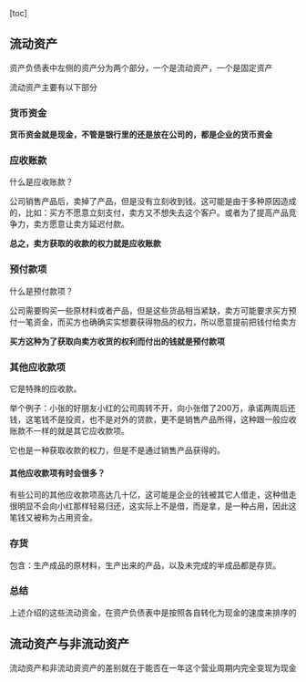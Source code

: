 [toc]



## 流动资产

资产负债表中左侧的资产分为两个部分，一个是流动资产，一个是固定资产

流动资产主要有以下部分

### 货币资金

**货币资金就是现金，不管是银行里的还是放在公司的，都是企业的货币资金**



### 应收账款

什么是应收账款？

公司销售产品后，卖掉了产品，但是没有立刻收到钱。这可能是由于多种原因造成的，比如：买方不愿意立刻支付，卖方又不想失去这个客户。或者为了提高产品竞争力，卖方愿意让卖方延迟付款。

**总之，卖方获取的收款的权力就是应收账款**



### 预付款项

什么是预付款项？

公司需要购买一些原材料或者产品，但是这些货品相当紧缺，卖方可能要求买方预付一笔资金，而买方也确确实实想要获得物品的权力，所以愿意提前把钱付给卖方

**买方这种为了获取向卖方收货的权利而付出的钱就是预付款项**



### 其他应收款项

它是特殊的应收款。

举个例子：小张的好朋友小红的公司周转不开，向小张借了200万，承诺两周后还钱，这笔钱不是投资，也不是对外的贷款，更不是销售产品所得，这种跟一般应收账款不一样的就是其它应收款项。

它也是一种获取收款的权力，但是不是通过销售产品获得的。

#### 其他应收款项有时会很多？

有些公司的其他应收款项高达几十亿，这可能是企业的钱被其它人借走，这种借走很明显不会向小红那样轻易归还，这实际上不是借，而是拿，是一种占用，因此这笔钱又被称为占用资金。

### 存货

包含：生产成品的原材料，生产出来的产品，以及未完成的半成品都是存货。

### 总结

上述介绍的这些流动资金，在资产负债表中是按照各自转化为现金的速度来排序的



## 流动资产与非流动资产

流动资产和非流动资资产的差别就在于能否在一年这个营业周期内完全变现为现金